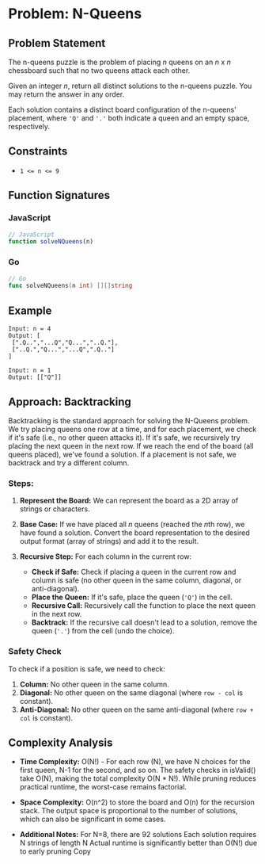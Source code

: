 # Problem: N-Queens

## Problem Statement

The n-queens puzzle is the problem of placing *n* queens on an *n* x *n* chessboard such that no two queens attack each other.

Given an integer *n*, return all distinct solutions to the n-queens puzzle. You may return the answer in any order.

Each solution contains a distinct board configuration of the n-queens' placement, where `'Q'` and `'.'` both indicate a queen and an empty space, respectively.

## Constraints

*   `1 <= n <= 9`

## Function Signatures

### JavaScript

```javascript
// JavaScript
function solveNQueens(n)
```

### Go

```go
// Go
func solveNQueens(n int) [][]string
```

## Example
```
Input: n = 4
Output: [
 [".Q..","...Q","Q...","..Q."],
 ["..Q.","Q...","...Q",".Q.."]
]

Input: n = 1
Output: [["Q"]]
```

## Approach: Backtracking

Backtracking is the standard approach for solving the N-Queens problem. We try placing queens one row at a time, and for each placement, we check if it's safe (i.e., no other queen attacks it). If it's safe, we recursively try placing the next queen in the next row. If we reach the end of the board (all queens placed), we've found a solution. If a placement is not safe, we backtrack and try a different column.

### Steps:

1.  **Represent the Board:** We can represent the board as a 2D array of strings or characters.

2.  **Base Case:** If we have placed all *n* queens (reached the *n*th row), we have found a solution. Convert the board representation to the desired output format (array of strings) and add it to the result.

3.  **Recursive Step:** For each column in the current row:
    *   **Check if Safe:** Check if placing a queen in the current row and column is safe (no other queen in the same column, diagonal, or anti-diagonal).
    *   **Place the Queen:** If it's safe, place the queen (`'Q'`) in the cell.
    *   **Recursive Call:** Recursively call the function to place the next queen in the next row.
    *   **Backtrack:** If the recursive call doesn't lead to a solution, remove the queen (`'.'`) from the cell (undo the choice).

### Safety Check

To check if a position is safe, we need to check:

1.  **Column:** No other queen in the same column.
2.  **Diagonal:** No other queen on the same diagonal (where `row - col` is constant).
3.  **Anti-Diagonal:** No other queen on the same anti-diagonal (where `row + col` is constant).

## Complexity Analysis

*  **Time Complexity:**  O(N!) - For each row (N), we have N choices for the first queen, N-1 for the second, and so on. The safety checks in isValid() take O(N), making the total complexity O(N * N!). While pruning reduces practical runtime, the worst-case remains factorial.


*   **Space Complexity:** O(n^2) to store the board and O(n) for the recursion stack. The output space is proportional to the number of solutions, which can also be significant in some cases.

*   **Additional Notes:** 
For N=8, there are 92 solutions
Each solution requires N strings of length N
Actual runtime is significantly better than O(N!) due to early pruning
Copy

